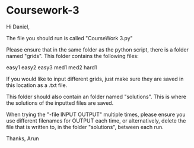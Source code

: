 # Coursework-3

Hi Daniel,

The file you should run is called "CourseWork 3.py"

Please ensure that in the same folder as the python script, there is a folder named "grids".
This folder contains the following files:

easy1
easy2
easy3
med1
med2
hard1

If you would like to input different grids, just make sure they are saved in this location as a .txt file.

This folder should also contain an folder named "solutions". This is where the solutions of the inputted files are saved.

When trying the "-file INPUT OUTPUT" multiple times, please ensure you use different filenames for OUTPUT each time, or alternatively, delete the file that is written to, in the folder "solutions", between each run.

Thanks, 
Arun